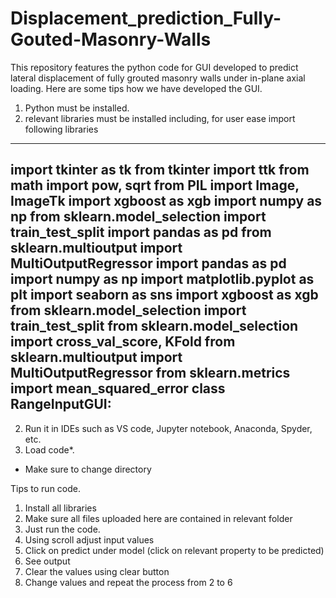 # Displacement_prediction_Fully-Gouted-Masonry-Walls
This repository features the python code for GUI developed to predict lateral displacement of fully grouted masonry walls under in-plane axial loading.
Here are some tips how we have developed the GUI.
1) Python must be installed.
2) relevant libraries must be installed including, for user ease import following libraries
-------------------------------------------------------------
import tkinter as tk
from tkinter import ttk
from math import pow, sqrt
from PIL import Image, ImageTk
import xgboost as xgb
import numpy as np
from sklearn.model_selection import train_test_split
import pandas as pd
from sklearn.multioutput import MultiOutputRegressor
import pandas as pd
import numpy as np
import matplotlib.pyplot as plt
import seaborn as sns
import xgboost as xgb
from sklearn.model_selection import train_test_split
from sklearn.model_selection import cross_val_score, KFold
from sklearn.multioutput import MultiOutputRegressor
from sklearn.metrics import mean_squared_error
class RangeInputGUI:
-------------------------------------------------------------

2) Run it in IDEs such as VS code, Jupyter notebook, Anaconda, Spyder, etc.
3) Load code*.

* Make sure to change directory 

Tips to run code.
1) Install all libraries
2) Make sure all files uploaded here are contained in relevant folder
3) Just run the code.
4) Using scroll adjust input values
5) Click on predict under model (click on relevant property to be predicted)
6) See output
7) Clear the values using clear button
8) Change values and repeat the process from 2 to 6
